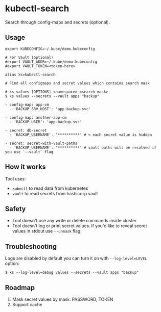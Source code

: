 # kubectl-search

Search through config-maps and secrets (optional).

## Usage

```shell
export KUBECONFIG=~/.kube/demo.kubeconfig

# For Vault (optional)
#export VAULT_ADDR=~/.kube/demo.kubeconfig
#export VAULT_TOKEN=<token-here>

alias ks=kubectl-search

# Find all configmaps and secret values which contains search mask

# ks values [OPTIONS] <namespace> <search-mask>
$ ks values --secrets --vault apps "backup"

- config-map: app-cm
  - 'BACKUP_SRV_HOST': 'app-backup-svc' 
  
- config-map: another-app-cm
  - 'BACKUP_USER': 'app-backup-svc'
  
- secret: db-secret
  - 'BACKUP_USERNAME': '**********' # < each secret value is hidden
  
- secret: secret-with-vault-paths
  - 'BACKUP_USERNAME': '**********' # vault paths will be resolved if you use `--vault` flag
```

## How it works

Tool uses:
- `kubectl` to read data from kubernetes
- `vault` to read secrets from hashicorp vault

## Safety

- Tool doesn't use any write or delete commands inside cluster
- Tool doesn't log or print secret values. If you'd like to reveal secret values in stdout use `--unmask` flag.

## Troubleshooting

Logs are disabled by default you can turn it on with `--log-level=LEVEL` option:

```shell
$ ks --log-level=debug values --secrets --vault apps "backup"
```

## Roadmap

1. Mask secret values by mask: PASSWORD, TOKEN
2. Support cache